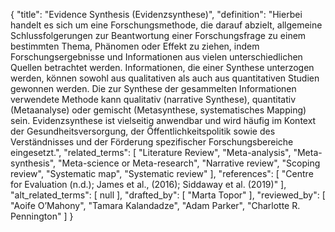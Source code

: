{
    "title": "Evidence Synthesis (Evidenzsynthese)",
    "definition": "Hierbei handelt es sich um eine Forschungsmethode, die darauf abzielt, allgemeine Schlussfolgerungen zur Beantwortung einer Forschungsfrage zu einem bestimmten Thema, Phänomen oder Effekt zu ziehen, indem Forschungsergebnisse und Informationen aus vielen unterschiedlichen Quellen betrachtet werden. Informationen, die einer Synthese unterzogen werden, können sowohl aus qualitativen als auch aus quantitativen Studien gewonnen werden. Die zur Synthese der gesammelten Informationen verwendete Methode kann qualitativ (narrative Synthese), quantitativ (Metaanalyse) oder gemischt (Metasynthese, systematisches Mapping) sein. Evidenzsynthese ist vielseitig anwendbar und wird häufig im Kontext der Gesundheitsversorgung, der Öffentlichkeitspolitik sowie des Verständnisses und der Förderung spezifischer Forschungsbereiche eingesetzt.",
    "related_terms": [
        "Literature Review",
        "Meta-analysis",
        "Meta-synthesis",
        "Meta-science or Meta-research",
        "Narrative review",
        "Scoping review",
        "Systematic map",
        "Systematic review"
    ],
    "references": [
        "Centre for Evaluation (n.d.); James et al., (2016); Siddaway et al. (2019)"
    ],
    "alt_related_terms": [
        null
    ],
    "drafted_by": [
        "Marta Topor"
    ],
    "reviewed_by": [
        "Aoife O’Mahony",
        "Tamara Kalandadze",
        "Adam Parker",
        "Charlotte R. Pennington"
    ]
}